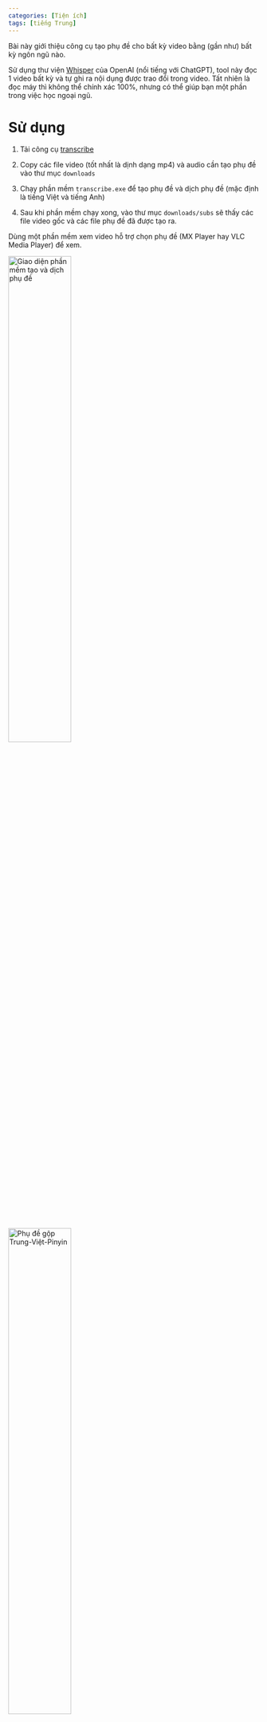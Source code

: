 ```yaml
---
categories: [Tiện ích]
tags: [tiếng Trung]
---
```


Bài này giới thiệu công cụ tạo phụ đề cho bất kỳ video bằng (gần như) bất kỳ ngôn ngũ nào.

Sử dụng thư viện [Whisper](https://github.com/openai/whisper) của OpenAI (nổi tiếng với ChatGPT), tool này đọc 1 video bất kỳ và tự ghi ra nội dụng được trao đổi trong video. Tất nhiên là đọc máy thì không thể chính xác 100%, nhưng có thể giúp bạn một phần trong việc học ngoại ngũ.

# Sử dụng
1. Tải công cụ [transcribe](https://github.com/catusf/create_subtitles/releases/tag/v1.0) 

2. Copy các file video (tốt nhất là dịnh dạng mp4) và audio cần tạo phụ đề vào thư mục `downloads`

3. Chạy phần mềm `transcribe.exe` để tạo phụ đề và dịch phụ đề (mặc định là tiếng Việt và tiếng Anh)

4. Sau khi phần mềm chạy xong, vào thư mục `downloads/subs` sẽ thấy các file video gốc và các file phụ đề đã được tạo ra. 

Dùng một phần mềm xem video hỗ trợ chọn phụ đề (MX Player hay VLC Media Player) để xem.

<img src="https://catusf.github.io/img/transcribe_gui.png" alt="Giao diện phần mềm tạo và dịch phụ đề" width="50%"/>

<img src="https://catusf.github.io/img/Subtitle-ZH-VI-PY.png" alt="Phụ đề gộp Trung-Việt-Pinyin" width="50%"/>

Phụ đề gộp Trung-Việt-Pinyin

## Lưu ý

Thời gian chạy chương trình có thể khá lâu, tùy theo cấu hình máy tính, nên bạn hãy kiên nhẫn :)
# Tip

Cài thêm font chữ Mengshen ([hướng dẫn ở đây](https://catusf.github.io/posts/S%E1%BB%AD-d%E1%BB%A5ng-font-ch%E1%BB%AF-c%C3%B3-phi%C3%AAn-%C3%A2m-Pinyin/#2-t%E1%BA%A3i-font-v%C3%A0-v%C3%A0-s%E1%BB%AD-d%E1%BB%A5ng-n%C3%B3-%C4%91%E1%BB%8Dc-tr%C3%AAn-app) ) vào máy thì xem phụ để tiếng Trung mà có Pinyin ở trên có thể giúp nhớ cả mặt chữ.

<img src="https://catusf.github.io/img/Subtitle-ZH-with-Pinyin-Font.png" alt="Phụ tiếng Trung với font Pinyin" width="50%"/>

Phụ tiếng Trung với font Pinyin


